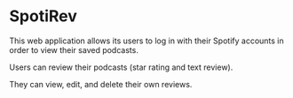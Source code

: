# SpotiRev

This web application allows its users to log in with their Spotify accounts in order to view their saved podcasts. 

Users can review their podcasts (star rating and text review). 

They can view, edit, and delete their own reviews. 
